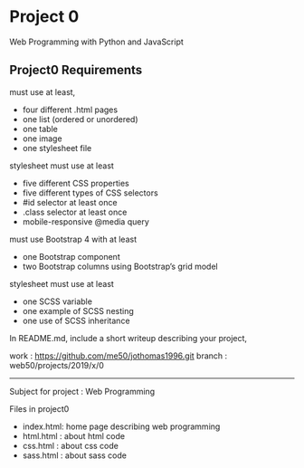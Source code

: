 # Project 0

Web Programming with Python and JavaScript

Project0 Requirements
---------------------
must use at least,
- four different .html pages
- one list (ordered or unordered)
- one table
- one image
- one stylesheet file

stylesheet must use at least
- five different CSS properties
- five different types of CSS selectors
- #id selector at least once
- .class selector at least once
- mobile-responsive @media query

must use Bootstrap 4 with at least
- one Bootstrap component
- two Bootstrap columns using Bootstrap’s grid model

stylesheet must use at least
- one SCSS variable
- one example of SCSS nesting
- one use of SCSS inheritance

In README.md, include a short writeup describing your project,

work : https://github.com/me50/jothomas1996.git
branch : web50/projects/2019/x/0

---------------------

Subject for project : Web Programming

Files in project0
- index.html: home page describing web programming
- html.html : about html code
- css.html  : about css code
- sass.html : about sass code